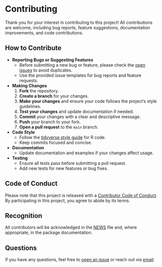 # Contributing

Thank you for your interest in contributing to this project! All contributions are welcome, including bug reports, feature suggestions, documentation improvements, and code contributions.

## How to Contribute

-   **Reporting Bugs or Suggesting Features**
    -   Before submitting a new bug or feature, please check the [open issues](https://github.com/afds-bl/chensus/issues) to avoid duplicates.
    -   Use the provided issue templates for bug reports and feature requests.
-   **Making Changes**
    1.  **Fork** the repository.
    2.  **Create a branch** for your changes.
    3.  **Make your changes** and ensure your code follows the project’s style guidelines.
    4.  **Test your changes** and update documentation if needed.
    5.  **Commit** your changes with a clear and descriptive message.
    6.  **Push** your branch to your fork.
    7.  **Open a pull request** to the `main` branch.
-   **Code Style**
    -   Follow the [tidyverse style guide](https://style.tidyverse.org/) for R code.
    -   Keep commits focused and concise.
-   **Documentation**
    -   Update documentation and examples if your changes affect usage.
-   **Testing**
    -   Ensure all tests pass before submitting a pull request.
    -   Add new tests for new features or bug fixes.

## Code of Conduct

Please note that this project is released with a [Contributor Code of Conduct](CODE_OF_CONDUCT.md). By participating in this project, you agree to abide by its terms.

## Recognition

All contributors will be acknowledged in the [NEWS](news/index.html) file and, where appropriate, in the package documentation.

## Questions

If you have any questions, feel free to [open an issue](https://github.com/afds-bl/chensus/issues) or reach out via [email](mailto:souad.guemghar@bl.ch).
